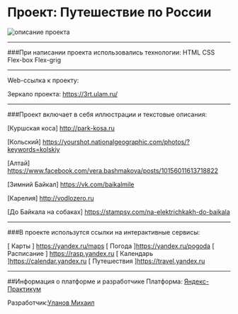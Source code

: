 # Проект: Путешествие по России



![описание проекта](./images/readme-pic.png)


***
###При написании проекта использовались технологии:
HTML
CSS
Flex-box
Flex-grig

***

Web-ссылка к проекту:

Зеркало проекта: https://3rt.ulam.ru/

***

###Проект включает в себя иллюстрации и текстовые описания:

[Куршская коса] http://park-kosa.ru

[Кольский] https://yourshot.nationalgeographic.com/photos/?keywords=kolskiy

[Алтай] https://www.facebook.com/vera.bashmakova/posts/10156011613718822

[Зимний Байкал] https://vk.com/baikalmile

[Карелия] http://vodlozero.ru

[До Байкала на собаках] https://stampsy.com/na-elektrichkakh-do-baikala

***

###В проекте использутся ссылки на интерактивные сервисы:

[ Карты ] https://yandex.ru/maps
[ Погода ]https://yandex.ru/pogoda
[ Расписание ] https://rasp.yandex.ru
[ Календарь ]https://calendar.yandex.ru
[ Путешествия ]https://travel.yandex.ru

***

##Информация о платформе и разработчике
Платформа: [Яндекс-Практикум](https://practicum.yandex.ru/)

Разработчик:[Уланов Михаил](mailto:imaginator@yandex.ru)
